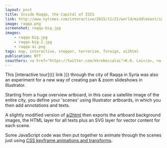 ```yaml
---
layout: post
title: Inside Raqqa, the Capital of ISIS
link: http://www.nytimes.com/interactive/2015/11/21/world/middleeast/inside-raqqa-capital-of-isis.html
image: raqqa.png
screenshot: raqqa-big.jpg
images:
    - raqqa-big.jpg
    - raqqa-big-2.jpg
    - raqqa-ai.png
tags: map, interactive, stepper, terrorism, foreign, ai2html
publication: NYT
coauthors: <a href="https://twitter.com/kkrebeccalai">K.K. Lai</a>, <a href="https://twitter.com/wallacetim">Tim Wallace</a>, <a href="https://twitter.com/archietse">Archie Tse</a>, <a href="http://www.sarahalmukhtar.com/">Sarah Almukhtar</a> & <a href="https://twitter.com/giratikanon">Tom Giratikanon</a>
---
```


This [interactive tour]({{ link }}) through the city of Raqqa in Syria was also an experiment for a new way of creating pan & zoom slideshows in Illustrator.

Starting from a huge overview artboard, in this case a satellite image of the entire city, you define your 'scenes' using Illustrator artboards, in which you then add annotations and texts.

A slightly modified version of [ai2html](http://ai2html.org/) then exports the artboard background images, the HTML layer for all texts plus an SVG layer for vector content for each scene.

Some JavaScript code was then put together to animate through the scenes just using [CSS keyframe animations and transforms](http://jsfiddle.net/bcj2qn4f/).
